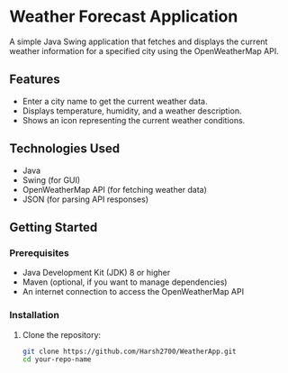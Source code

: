 # Weather Forecast Application

A simple Java Swing application that fetches and displays the current weather information for a specified city using the OpenWeatherMap API.

## Features

- Enter a city name to get the current weather data.
- Displays temperature, humidity, and a weather description.
- Shows an icon representing the current weather conditions.

## Technologies Used

- Java
- Swing (for GUI)
- OpenWeatherMap API (for fetching weather data)
- JSON (for parsing API responses)

## Getting Started

### Prerequisites

- Java Development Kit (JDK) 8 or higher
- Maven (optional, if you want to manage dependencies)
- An internet connection to access the OpenWeatherMap API

### Installation

1. Clone the repository:

   ```bash
   git clone https://github.com/Harsh2700/WeatherApp.git
   cd your-repo-name
